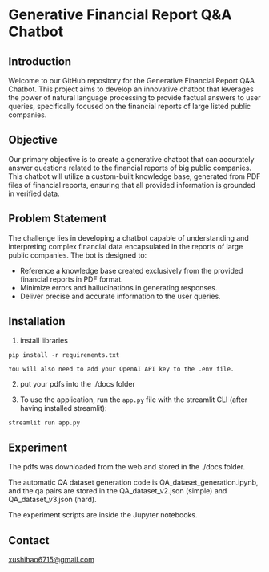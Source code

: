 # Generative Financial Report Q&A Chatbot

## Introduction
Welcome to our GitHub repository for the Generative Financial Report Q&A Chatbot. This project aims to develop an innovative chatbot that leverages the power of natural language processing to provide factual answers to user queries, specifically focused on the financial reports of large listed public companies.

## Objective
Our primary objective is to create a generative chatbot that can accurately answer questions related to the financial reports of big public companies. This chatbot will utilize a custom-built knowledge base, generated from PDF files of financial reports, ensuring that all provided information is grounded in verified data.

## Problem Statement
The challenge lies in developing a chatbot capable of understanding and interpreting complex financial data encapsulated in the reports of large public companies. The bot is designed to:

- Reference a knowledge base created exclusively from the provided financial reports in PDF format.
- Minimize errors and hallucinations in generating responses.
- Deliver precise and accurate information to the user queries.

##  Installation 

1. install libraries
```
pip install -r requirements.txt
```

```You will also need to add your OpenAI API key to the .env file.```

2. put your pdfs into the ./docs folder

3. To use the application, run the ```app.py``` file with the streamlit CLI (after having installed streamlit):

```
streamlit run app.py
```

## Experiment

The pdfs was downloaded from the web and stored in the ./docs folder.

The automatic QA dataset generation code is QA_dataset_generation.ipynb, and the qa pairs are stored in the QA_dataset_v2.json (simple) and QA_dataset_v3.json (hard).

The experiment scripts are inside the Jupyter notebooks.

## Contact
xushihao6715@gmail.com